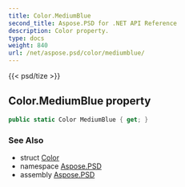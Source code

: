```yaml
---
title: Color.MediumBlue
second_title: Aspose.PSD for .NET API Reference
description: Color property. 
type: docs
weight: 840
url: /net/aspose.psd/color/mediumblue/
---
```

{{< psd/tize >}}
## Color.MediumBlue property

```csharp
public static Color MediumBlue { get; }
```

### See Also

* struct [Color](../)
* namespace [Aspose.PSD](../../color/)
* assembly [Aspose.PSD](../../../)



